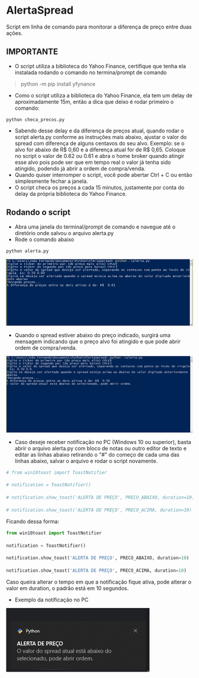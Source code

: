 # AlertaSpread
Script em linha de comando para monitorar a diferença de preço entre duas ações.

## IMPORTANTE
- O script utiliza a biblioteca do Yahoo Finance, certifique que tenha ela instalada rodando o comando no termina/prompt de comando
>python -m pip install yfynance

- Como o script utiliza a biblioteca do Yahoo Finance, ela tem um delay de aproximadamente 15m, então a dica que deixo é rodar primeiro o comando:
```
python checa_precos.py
```
- Sabendo desse delay e da diferença de preços atual, quando rodar o script alerta.py conforme as instruções mais abaixo, ajustar o valor do spread com diferença de alguns centavos do seu alvo. Exemplo: se o alvo for abaixo de R$ 0,60 e a diferença atual for de R$ 0,65. Coloque no script o valor de 0.62 ou 0.61 e abra o home broker quando atingir esse alvo pois pode ser que em tempo real o valor já tenha sido atingido, podendo já abrir a ordem de compra/venda.
- Quando quiser interromper o script, você pode abertar Ctrl + C ou então simplesmente fechar a janela.
- O script checa os preços a cada 15 minutos, justamente por conta do delay da própria biblioteca do Yahoo Finance.

## Rodando o script
- Abra uma janela do terminal/prompt de comando e navegue até o diretório onde salvou o arquivo alerta.py 
- Rode o comando abaixo

``` 
python alerta.py
```

![Exemplo](./screens/basic-commands.PNG)

-   Quando o spread estiver abaixo do preço indicado, surgirá uma mensagem indicando que o preço alvo foi atingido e que pode abrir ordem de compra/venda.

![Alvo atingido](./screens/alvo-atingido.PNG)

-   Caso deseje receber notificação no PC (Windows 10 ou superior), basta abrir o arquivo alerta.py com bloco de notas ou outro editor de texto e editar as linhas abaixo retirando o "#" do começo de cada uma das linhas abaixo, salvar o arquivo e rodar o script novamente.



``` python
# from win10toast import ToastNotifier 

# notification = ToastNotifier() 

# notification.show_toast('ALERTA DE PREÇO', PRECO_ABAIXO, duration=10)

# notification.show_toast('ALERTA DE PREÇO', PRECO_ACIMA, duration=10)
```

Ficando dessa forma:

``` python
from win10toast import ToastNotifier 

notification = ToastNotifier() 

notification.show_toast('ALERTA DE PREÇO', PRECO_ABAIXO, duration=10)

notification.show_toast('ALERTA DE PREÇO', PRECO_ACIMA, duration=10)
```

Caso queira alterar o tempo em que a notificação fique ativa, pode alterar o valor em duration, o padrão está em 10 segundos.

- Exemplo da notificação no PC

![Notificação](./screens/notificacao.png)